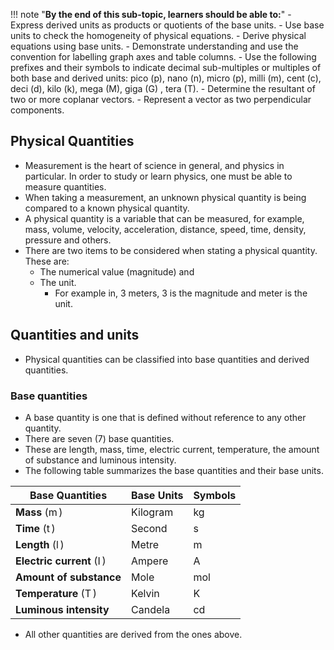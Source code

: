 
!!! note "**By the end of this sub-topic, learners should be able to:**"
    - Express derived units as products or quotients of the base units.
    - Use base units to check the homogeneity of physical equations.
    - Derive physical equations using base units.
    - Demonstrate understanding and use the convention for labelling graph axes and table columns.
    - Use the following prefixes and their symbols to indicate decimal sub-multiples or multiples of both base and derived units: pico (p), nano (n), micro (p), milli (m), cent (c), deci (d), kilo (k), mega (M), giga (G) , tera (T).
    - Determine the resultant of two or more coplanar vectors.
    - Represent a vector as two perpendicular components.

## Physical Quantities

* Measurement is the heart of science in general, and physics in particular. In order to study or learn physics, one must be able to measure quantities.
* When taking a measurement, an unknown physical quantity is being compared to a known physical quantity.
* A physical quantity is a variable that can be measured, for example, mass, volume, velocity, acceleration, distance, speed, time, density, pressure and others.
* There are two items to be considered when stating a physical quantity. These are:
    - The numerical value (magnitude) and
    - The unit.
        * For example in, 3 meters, 3 is the magnitude and meter is the unit.

## Quantities and units

* Physical quantities can be classified into base quantities and derived quantities.

### Base quantities

* A base quantity is one that is defined without reference to any other quantity.
* There are seven (7) base quantities.
* These are length, mass, time, electric current, temperature, the amount of substance and luminous intensity.
* The following table summarizes the base quantities and their base units.

| Base Quantities      | Base Units | Symbols |
|----------------------|------------|---------|
| **Mass** ($\operatorname{m}$)          | Kilogram   | kg      |
| **Time** ($\operatorname{t}$)           | Second     | s       |
| **Length** ($\operatorname{l}$)         | Metre      | m       |
| **Electric current** ($\operatorname{I}$)| Ampere     | A       |
| **Amount of substance**            | Mole       | mol     |
| **Temperature** ($\operatorname{T}$)    | Kelvin     | K       |
| **Luminous intensity**              | Candela    | cd      |

* All other quantities are derived from the ones above.
